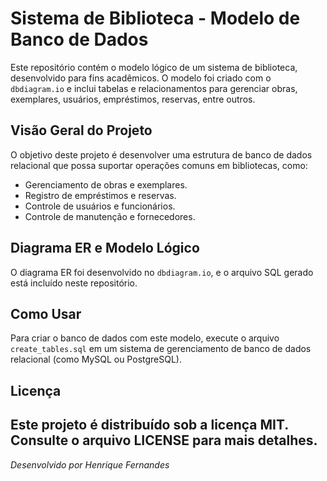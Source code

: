 # Sistema de Biblioteca - Modelo de Banco de Dados

Este repositório contém o modelo lógico de um sistema de biblioteca, desenvolvido para fins acadêmicos. O modelo foi criado com o `dbdiagram.io` e inclui tabelas e relacionamentos para gerenciar obras, exemplares, usuários, empréstimos, reservas, entre outros.

## Visão Geral do Projeto
O objetivo deste projeto é desenvolver uma estrutura de banco de dados relacional que possa suportar operações comuns em bibliotecas, como:
- Gerenciamento de obras e exemplares.
- Registro de empréstimos e reservas.
- Controle de usuários e funcionários.
- Controle de manutenção e fornecedores.

## Diagrama ER e Modelo Lógico
O diagrama ER foi desenvolvido no `dbdiagram.io`, e o arquivo SQL gerado está incluído neste repositório.

## Como Usar
Para criar o banco de dados com este modelo, execute o arquivo `create_tables.sql` em um sistema de gerenciamento de banco de dados relacional (como MySQL ou PostgreSQL).

## Licença
Este projeto é distribuído sob a licença MIT. Consulte o arquivo LICENSE para mais detalhes.
---

*Desenvolvido por Henrique Fernandes*
